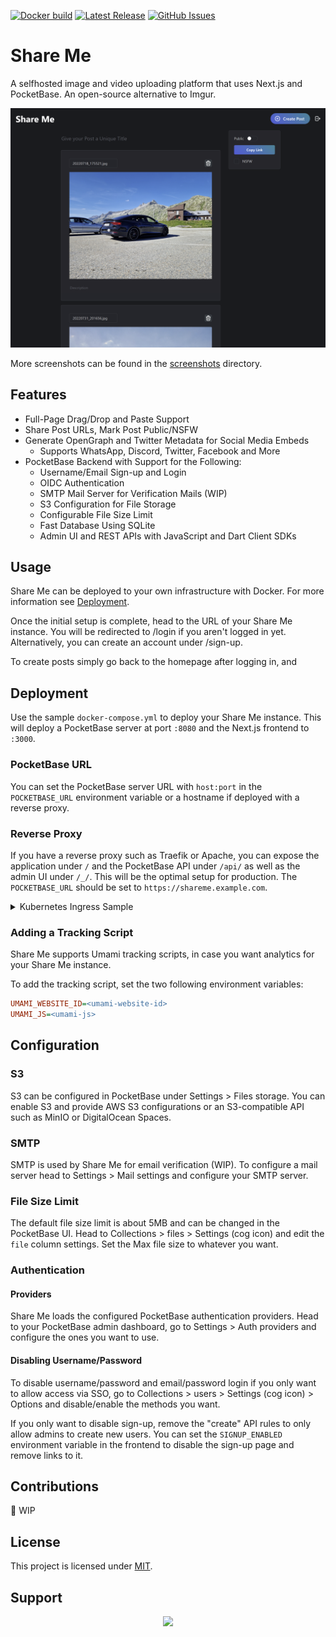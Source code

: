 [![Docker build](https://github.com/bytegun/share-me/actions/workflows/main.yml/badge.svg)](https://github.com/bytegun/share-me/actions/workflows/main.yml)
[![Latest Release](https://img.shields.io/github/v/release/bytegun/share-me?include_prereleases)](https://github.com/bytegun/share-me/releases/latest)
[![GitHub Issues](https://img.shields.io/github/issues/bytegun/share-me)](https://github.com/bytegun/share-me/issues?q=is%3Aissue+is%3Aopen+sort%3Aupdated-desc)

# Share Me

A selfhosted image and video uploading platform that uses Next.js and PocketBase. An open-source alternative to Imgur.

![Screenshot](./assets/screenshots/post.png)

More screenshots can be found in the [screenshots](./assets/screenshots/) directory.

## Features

- Full-Page Drag/Drop and Paste Support
- Share Post URLs, Mark Post Public/NSFW
- Generate OpenGraph and Twitter Metadata for Social Media Embeds
  - Supports WhatsApp, Discord, Twitter, Facebook and More
- PocketBase Backend with Support for the Following:
  - Username/Email Sign-up and Login
  - OIDC Authentication
  - SMTP Mail Server for Verification Mails (WIP)
  - S3 Configuration for File Storage
  - Configurable File Size Limit
  - Fast Database Using SQLite
  - Admin UI and REST APIs with JavaScript and Dart Client SDKs

## Usage

Share Me can be deployed to your own infrastructure with Docker. For more information see [Deployment](#deployment).

Once the initial setup is complete, head to the URL of your Share Me instance. You will be redirected to /login if you aren't logged in yet. Alternatively, you can create an account under /sign-up.

To create posts simply go back to the homepage after logging in, and

## Deployment

Use the sample `docker-compose.yml` to deploy your Share Me instance. This will deploy a PocketBase server at port `:8080` and the Next.js frontend to `:3000`.

### PocketBase URL

You can set the PocketBase server URL with `host:port` in the `POCKETBASE_URL` environment variable or a hostname if deployed with a reverse proxy.

### Reverse Proxy

If you have a reverse proxy such as Traefik or Apache, you can expose the application under `/` and the PocketBase API under `/api/` as well as the admin UI under `/_/`. This will be the optimal setup for production. The `POCKETBASE_URL` should be set to `https://shareme.example.com`.

<details>
  <summary>Kubernetes Ingress Sample</summary>

```yml
apiVersion: networking.k8s.io/v1
kind: Ingress
metadata:
  name: share-me
spec:
  rules:
    - host: shareme.example.com
      http:
        paths:
          - backend:
              service:
                name: share-me-frontend
                port:
                  name: http
            path: /
            pathType: Prefix
          - backend:
              service:
                name: share-me-server
                port:
                  name: http
            path: /api/
            pathType: Prefix
          - backend:
              service:
                name: share-me-server
                port:
                  name: http
            path: /_/
            pathType: Prefix
```

</details>

### Adding a Tracking Script

Share Me supports Umami tracking scripts, in case you want analytics for your Share Me instance.

To add the tracking script, set the two following environment variables:

```ini
UMAMI_WEBSITE_ID=<umami-website-id>
UMAMI_JS=<umami-js>
```

## Configuration

### S3

S3 can be configured in PocketBase under Settings > Files storage. You can enable S3 and provide AWS S3 configurations or an S3-compatible API such as MinIO or DigitalOcean Spaces.

### SMTP

SMTP is used by Share Me for email verification (WIP). To configure a mail server head to Settings > Mail settings and configure your SMTP server.

### File Size Limit

The default file size limit is about 5MB and can be changed in the PocketBase UI. Head to Collections > files > Settings (cog icon) and edit the `file` column settings. Set the Max file size to whatever you want.

### Authentication

#### Providers

Share Me loads the configured PocketBase authentication providers. Head to your PocketBase admin dashboard, go to Settings > Auth providers and configure the ones you want to use.

#### Disabling Username/Password

To disable username/password and email/password login if you only want to allow access via SSO, go to Collections > users > Settings (cog icon) > Options and disable/enable the methods you want.

If you only want to disable sign-up, remove the "create" API rules to only allow admins to create new users. You can set the `SIGNUP_ENABLED` environment variable in the frontend to disable the sign-up page and remove links to it.

## Contributions

🚧 WIP

## License

This project is licensed under [MIT](./LICENSE).

## Support

<div style="display: flex; justify-content: center">
  <a href="https://www.coindrop.to/bytegun"><img src="https://img.buymeacoffee.com/button-api/?text=Buy me a coffee&emoji=&slug=bytegun&button_colour=5F7FFF&font_colour=ffffff&font_family=Lato&outline_colour=000000&coffee_colour=FFDD00" /></a>
</div>
